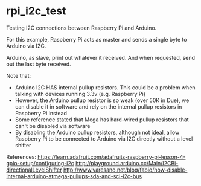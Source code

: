 # rpi_i2c_test
Testing I2C connections between Raspberry Pi and Arduino.

For this example, Raspberry Pi acts as master and sends a single byte to Arduino via I2C.

Arduino, as slave, print out whatever it received.  And when requested, send out the last byte received.

Note that:
- Arduino I2C HAS internal pullup resistors.  This could be a problem when talking with devices running 3.3v (e.g. Raspberry Pi)
- However, the Arduino pullup resistor is so weak (over 50K in Due), we can disable it in software and rely on the internal pullup resistors in Raspberry Pi instead
- Some reference stated that Mega has hard-wired pullup resistors that can't be disabled via software
- By disabling the Arduino pullup resistors, although not ideal, allow Raspberry Pi to be connected to Arduino via I2C directly without a level shifter

References:
https://learn.adafruit.com/adafruits-raspberry-pi-lesson-4-gpio-setup/configuring-i2c
http://playground.arduino.cc/Main/I2CBi-directionalLevelShifter
http://www.varesano.net/blog/fabio/how-disable-internal-arduino-atmega-pullups-sda-and-scl-i2c-bus
